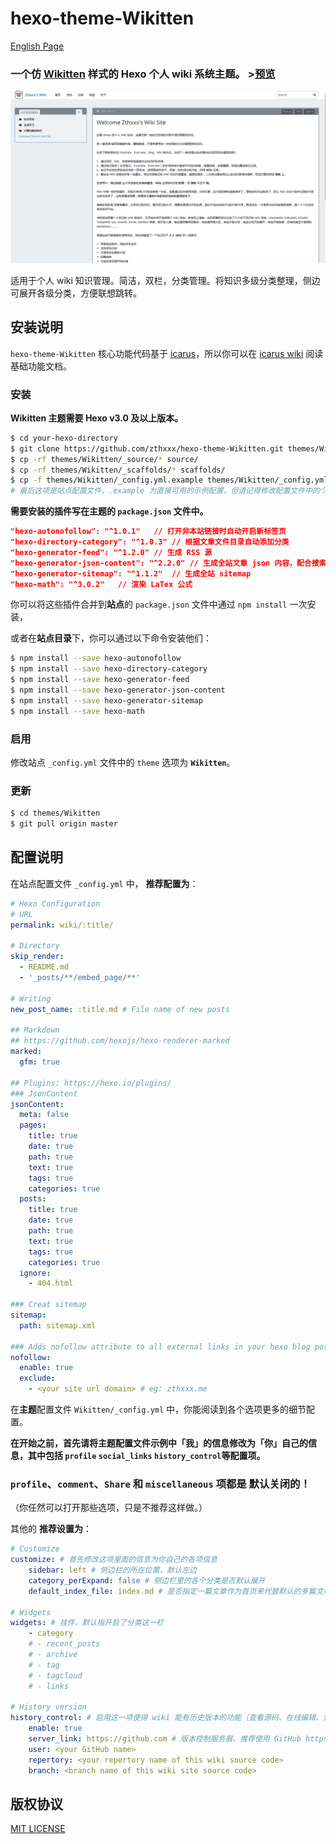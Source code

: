 # hexo-theme-Wikitten

[English Page](./README.md)

### 一个仿 [Wikitten](https://wikitten.vizuina.com/) 样式的 Hexo 个人 wiki 系统主题。 >[预览](http://wiki.zthxxx.me/)

![Site Preview](./source/images/SitePreview.png)

适用于个人 wiki 知识管理。简洁，双栏，分类管理。将知识多级分类整理，侧边可展开各级分类，方便联想跳转。

## 安装说明

`hexo-theme-Wikitten` 核心功能代码基于 [icarus](https://github.com/ppoffice/hexo-theme-icarus)，所以你可以在 [icarus wiki](https://github.com/ppoffice/hexo-theme-icarus/wiki) 阅读基础功能文档。

### 安装

**Wikitten 主题需要 Hexo v3.0 及以上版本。**

```bash
$ cd your-hexo-directory
$ git clone https://github.com/zthxxx/hexo-theme-Wikitten.git themes/Wikitten
$ cp -rf themes/Wikitten/_source/* source/
$ cp -rf themes/Wikitten/_scaffolds/* scaffolds/
$ cp -f themes/Wikitten/_config.yml.example themes/Wikitten/_config.yml  
# 最后这项是站点配置文件，.example 为直接可用的示例配置，但请记得修改配置文件中的个人信息
```

**需要安装的插件写在主题的 `package.json` 文件中。**

```json
"hexo-autonofollow": "^1.0.1"	// 打开非本站链接时自动开启新标签页
"hexo-directory-category": "^1.0.3" // 根据文章文件目录自动添加分类
"hexo-generator-feed": "^1.2.0"	// 生成 RSS 源
"hexo-generator-json-content": "^2.2.0"	// 生成全站文章 json 内容，配合搜索使用
"hexo-generator-sitemap": "^1.1.2"	// 生成全站 sitemap
"hexo-math": "^3.0.2"	// 渲染 LaTex 公式
```

你可以将这些插件合并到**站点**的 `package.json` 文件中通过 `npm install` 一次安装，

或者在**站点目录**下，你可以通过以下命令安装他们：

```bash
$ npm install --save hexo-autonofollow
$ npm install --save hexo-directory-category
$ npm install --save hexo-generator-feed
$ npm install --save hexo-generator-json-content
$ npm install --save hexo-generator-sitemap
$ npm install --save hexo-math
```

### 启用

修改站点 `_config.yml` 文件中的 `theme` 选项为 **`Wikitten`**。

### 更新

```bash
$ cd themes/Wikitten
$ git pull origin master
```



## 配置说明

在站点配置文件 `_config.yml` 中， **推荐配置为**：

```yaml
# Hexo Configuration
# URL
permalink: wiki/:title/

# Directory
skip_render:
  - README.md
  - '_posts/**/embed_page/**'

# Writing
new_post_name: :title.md # File name of new posts

## Markdown
## https://github.com/hexojs/hexo-renderer-marked
marked:
  gfm: true
  
## Plugins: https://hexo.io/plugins/
### JsonContent
jsonContent:
  meta: false
  pages:
    title: true
    date: true
    path: true
    text: true
    tags: true
    categories: true
  posts:
    title: true
    date: true
    path: true
    text: true
    tags: true
    categories: true
  ignore:
    - 404.html
    
### Creat sitemap
sitemap:
  path: sitemap.xml

### Adds nofollow attribute to all external links in your hexo blog posts automatically.
nofollow:
  enable: true
  exclude:
    - <your site url domain> # eg: zthxxx.me
```

在**主题**配置文件 `Wikitten/_config.yml` 中，你能阅读到各个选项更多的细节配置。

**在开始之前，首先请将主题配置文件示例中「我」的信息修改为「你」自己的信息，其中包括 `profile` `social_links` `history_control`等配置项。**

### `profile`、`comment`、`Share` 和 `miscellaneous` 项都是 **默认关闭的**！ 

（你任然可以打开那些选项，只是不推荐这样做。）

其他的 **推荐设置为**：

```yaml
# Customize
customize: # 首先修改这项里面的信息为你自己的各项信息
    sidebar: left # 侧边栏的所在位置，默认左边
    category_perExpand: false # 侧边栏里的各个分类是否默认展开
    default_index_file: index.md # 是否指定一篇文章作为首页来代替默认的多篇文章的首页。
    
# Widgets
widgets: # 挂件，默认指开启了分类这一栏
    - category
    # - recent_posts
    # - archive
    # - tag
    # - tagcloud
    # - links
    
# History version 
history_control: # 启用这一项使得 wiki 能有历史版本的功能（查看源码、在线编辑、对比历史变动）
    enable: true
    server_link: https://github.com # 版本控制服务器，推荐使用 GitHub https://github.com
    user: <your GitHub name>
    repertory: <your repertory name of this wiki source code>
    branch: <branch name of this wiki site source code>
```



## 版权协议

[MIT LICENSE](./LICENSE)



